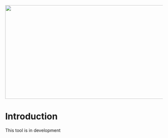 <img src="https://i.imgur.com/56srQO7.png)" width="2000" height="300">


<h1>Introduction</h1>

<p>This tool is in development</p>
